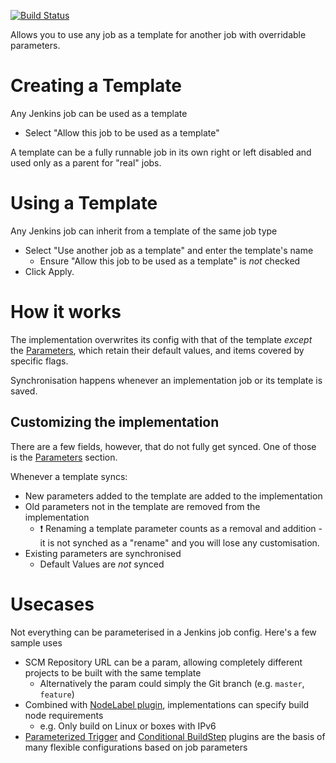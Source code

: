 [![Build Status](https://buildhive.cloudbees.com/job/JoelJ/job/ez-templates/badge/icon)](https://buildhive.cloudbees.com/job/JoelJ/job/ez-templates/)

Allows you to use any job as a template for another job with overridable parameters.

Creating a Template
===================
Any Jenkins job can be used as a template
* Select "Allow this job to be used as a template"

A template can be a fully runnable job in its own right or left disabled and used only as a parent for "real" jobs.

Using a Template
================
Any Jenkins job can inherit from a template of the same job type 
* Select "Use another job as a template" and enter the template's name
    * Ensure "Allow this job to be used as a template" is _not_ checked
* Click Apply. 

How it works
============
The implementation overwrites its config with that of the template _except_ the [Parameters][1],
which retain their default values, and items covered by specific flags.

Synchronisation happens whenever an implementation job or its template is saved.

Customizing the implementation
------------------------------
There are a few fields, however, that do not fully get synced. One of those is the [Parameters][1] section.

Whenever a template syncs:

* New parameters added to the template are added to the implementation
* Old parameters not in the template are removed from the implementation    
    * :exclamation: Renaming a template parameter counts as a removal and addition - it is not synched as a "rename" and you will lose any customisation.
* Existing parameters are synchronised
    * Default Values are _not_ synced

Usecases
========
Not everything can be parameterised in a Jenkins job config. Here's a few sample uses 

* SCM Repository URL can be a param, allowing completely different projects to be built with the same template
    * Alternatively the param could simply the Git branch (e.g. ```master```, ```feature```)
* Combined with [NodeLabel plugin][2], implementations can specify build node requirements
    * e.g. Only build on Linux or boxes with IPv6
* [Parameterized Trigger][3] and [Conditional BuildStep][4] plugins are the basis of many flexible configurations based on job parameters        

[1]: https://wiki.jenkins-ci.org/display/JENKINS/Parameterized+Build
[2]: https://wiki.jenkins-ci.org/display/JENKINS/NodeLabel+Parameter+Plugin
[3]: https://wiki.jenkins-ci.org/display/JENKINS/Parameterized+Trigger+Plugin
[4]: https://wiki.jenkins-ci.org/display/JENKINS/Conditional+BuildStep+Plugin
